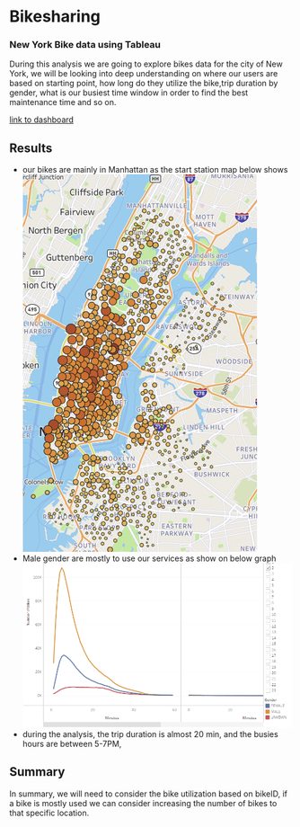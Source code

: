 # Bikesharing
### New York Bike data using Tableau 
During this analysis we are going to explore bikes data for the city of New York, we will be looking into deep understanding on where our users are based on starting point, how long do they utilize the bike,trip duration by gender,  what is our busiest time window in order to find the best maintenance time and so on. 


[link to dashboard](https://public.tableau.com/app/profile/elysee.manzi/viz/NYC_Citibike_Challeng/NYCBikesAnalysis?publish=yes)

## Results
- our bikes are mainly in Manhattan as the start station map below shows
 ![map](https://github.com/elzmanzi/Bikesharing/blob/main/images/map_manhattan.PNG)
- Male gender are mostly to use our services as show on below graph
  ![gender](https://github.com/elzmanzi/Bikesharing/blob/main/images/gender.PNG)
- during the analysis, the trip duration is almost 20 min, and the busies hours are between 5-7PM,
## Summary
In summary, we will need to consider the bike utilization based on bikeID, if a bike is mostly used we can consider increasing the number of bikes to that specific location. 
